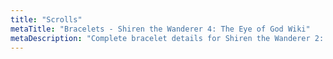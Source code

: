 ```yaml
---
title: "Scrolls"
metaTitle: "Bracelets - Shiren the Wanderer 4: The Eye of God Wiki"
metaDescription: "Complete bracelet details for Shiren the Wanderer 2: Oni Invasion!"
---
```

